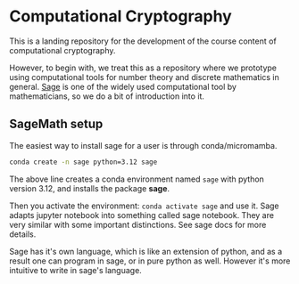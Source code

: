 # Computational Cryptography

This is a landing repository for the development of the course content of computational cryptography.

However, to begin with, we treat this as a repository where we prototype using computational tools for number theory and discrete mathematics in general. [Sage](https://doc.sagemath.org/html/en/index.html) is one of the widely used computational tool by mathematicians, so we do a bit of introduction into it.


## SageMath setup

The easiest way to install sage for a user is through conda/micromamba.

```bash
conda create -n sage python=3.12 sage
```

The above line creates a conda environment named `sage` with python version 3.12, and installs the package **sage**.

Then you activate the environment: `conda activate sage` and use it. Sage adapts jupyter notebook into something called sage notebook. They are very similar with some important distinctions. See sage docs for more details.

Sage has it's own language, which is like an extension of python, and as a result one can program in sage, or in pure python as well. However it's more intuitive to write in sage's language.



